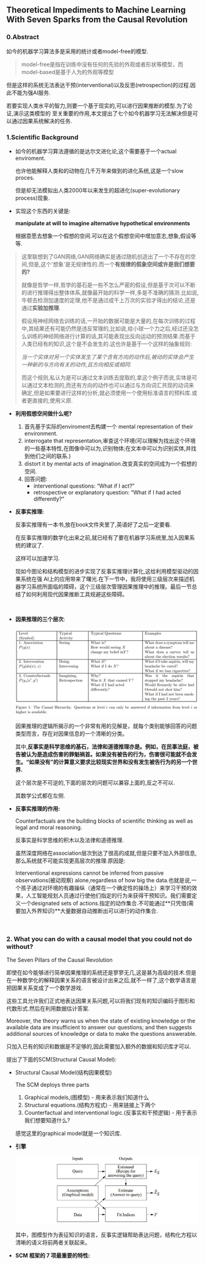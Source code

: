 ## Theoretical Impediments to Machine Learning With Seven Sparks from the Causal Revolution

### 0.Abstract 

如今的机器学习算法多是采用的统计或者model-free的模型.

>   model-free是指在训练中没有任何的先验的外观或者形状等模型，而model-based是基于人为的外观等模型

但是这样的系统无法表达干预(interventional)以及反思(retrospection)的过程.因此不能为强AI服务.

若要实现人类水平的智力,则要一个基于现实的,可以进行因果推断的模型.为了论证,演示这类模型的 至关重要的作用,本文提出了七个如今机器学习无法解决但是可以通过因果系统解决的任务.



### 1.Scientific Background

-   如今的机器学习算法遵循的是达尔文进化论,这个需要基于一个actual enviroment.

    也许他能解释人类和的动物在几千万年来做到的进化系统,这是一个slow proces.

    但是却无法模拟出人类2000年以来发生的超进化(super-evolutionary process)现象.

-   实现这个东西的关键是: 

    **manipulate at will to imagine alternative hypothetical environments**

    根据意愿去想象一个假想的空间.可以在这个假想空间中增加意志,想象,假设等等.

>   这里联想到了GAN网络,GAN网络确实是通过随机创造出了一个不存在的空间,但是,这个'想象'是无规律性的.而一个**有规律的假象空间或许是我们想要的?**
>
>   就像是哲学一样,哲学的基石是一些不怎么严密的假设,但是基于次可以不断的进行推理得出整体体系,就像最开始的科学一样,多是不准确的猜测.比如说,牛顿去检测加速度的定理,他不是通过成千上万次的实验才得出的结论,还是通过**实验加推理**.
>
>   假设用神经网络去训练的话,一开始的数据可能是大量的,在每次训练的过程中,其结果还有可能仍然是违反常理的,比如说,给小球一个力之后,经过还没怎么训练的神经网络进行计算的话,其可能表现出反向运动的预测结果.而基于人类已经有的知识,这个是不会发生的.这也许是基于一个这样的抽象规则:
>
>   *当一个实体对另一个实体发生了某个含有方向的动作后,被动的实体会产生一种新的与方向有关的动作,且方向相反或相同.*
>
>   而这个规则,私认为是可以通过文本训练去提取的,拿这个例子而说,实体是可以通过文本检测的,而还有方向的动作也可以通过与方向词汇共现的动词来确定,但是如果要进行这样的分析,就必须使用一个使用标准语言的预料库.或者更直接的,使用义原.

-   **利用假想空间做什么呢?**

    1.  首先基于实际的enviroment去构建一个 mental representation of their environment.
    2.  interrogate that representation,审查这个环境(可以理解为找出这个环境的一些基本特性,在图像中可以为,识别物体;在文本中可以为识别实体,并找到他们之间的联系.)
    3.  distort it by mental acts of imagination.改变真实的空间成为一个假想的空间.
    4.  回答问题:
        -    interventional questions: “What if I act?” 
        -    retrospective or explanatory question: “What if I had acted differently?”

-   **反事实推理:**

    反事实推理有一本书,放在book文件夹里了,英语好了之后一定要看.

    在反事实推理的数学化出来之前,就已经有了要在机器学习系统里,加入因果系统的建议了.

    这样可以加速学习.

    现如今图论和结构模型的进步实现了反事实推理计算化,这给利用模型驱动的因果系统在强
    AI上的应用带来了曙光.在下一节中，我将使用三级层次来描述机器学习系统所面临的障碍，这个三级层次管理因果推理中的推理。最后一节总结了如何利用现代因果推断工具规避这些障碍。

    ​

-   **因果推理的三个层次**:

    ![](./pictures/1.png)

    因果推理的逻辑所揭示的一个非常有用的见解是，就每个类别能够回答的问题类型而言，存在对因果信息的一个清晰的分类。

    其中,**反事实是科学思维的基石，法律和道德推理亦是。例如，在民事法庭，被告被认为是造成伤害的罪魁祸首。如果没有被告的行为，伤害很可能就不会发生。“如果没有”的计算意义要求比较现实世界和没有发生被告行为的另一个世界.**

    这个层次是不可逆的,下面的层次的问题可以兼容上面的,反之不可以.

    其数学公式都在左侧.

-   **反事实推理的作用:**

    Counterfactuals are the building blocks of scientific thinking as well as legal and moral reasoning.

     反事实是科学思维的积木以及法律和道德推理.

    虽然深度网络在association层次到达了很高的成就,但是只要不加入外部信息,那么系统就不可能实现更高层次的推理.原因是:

    Interventional expressions cannot be inferred from passive observations(被动观察) alone,regardless of how big the data.也就是说,一个孩子通过对环境的有趣操纵（通常在一个确定性的操场上）来学习干预的效果，人工智能规划人员通过行使他们指定的行为来获得干预知识。我们需要定义一个designated sets of actions.指定的动作集合.不可能通过**只凭借(需要加入外界知识)**大量数据自动推断出可以进行的动作集合.

    ​

### 2. What you can do with a causal model that you could not do without?

The Seven Pillars of the Causal Revolution 

即使在如今能够进行简单因果推理的系统还是寥寥无几,这是甚为高级的技术.但是在一种数学化的解释因果关系的语言被设计出来之后,就不一样了,这个数学语言是把因果关系变成了一个数学游戏.

 这些工具允许我们正式地表达因果关系问题,可以将我们现有的知识编码于图形和代数形式.然后在利用数据估计答案.

Moreover, the theory warns us when the state of existing knowledge or the available data are insufficient to answer our questions; and then suggests additional sources of knowledge or data to make the questions answerable.

只加入已有的知识和数据是不足够的,因此需要加入额外的数据和知识库才可以.

提出了下面的SCM(Structural Causal Model):

-   Structural Causal Model(结构因果模型)

    The SCM deploys three parts

    1.  Graphical models,(图模型) - 用来表示我们知道什么
    2.  Structural equations.(结构方程式) - 用来链接上下两个
    3.  Counterfactual and interventional logic.(反事实和干预逻辑) - 用于表示我们想要知道什么?

    感觉这里的graphical model就是一个知识库.

-   **引擎**

    ![](./pictures/2.jpeg)

    其中，图模型作为表征知识的语言，反事实逻辑帮助表达问题，结构化方程以清晰的语义将前两者关联起来。

-   **SCM 框架的 7 项最重要的特性:**

    ​